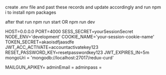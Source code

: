 create .env file and past these records and update accordingly
and run npm i to install npm packages

after that run npm run start OR npm run dev 

HOST=0.0.0.0
PORT=4000
SESS_SECRET=yourSessionSecret
NODE_ENV='development'
COOKIE_NAME='your-session-cookie-name'
TOKEN_SECRET=akaoisdfjaasdfe
JWT_ACC_ACTIVATE=accountactivatekey123
RESET_PASSWORD_KEY=resetpasswordkey123
JWT_EXPIRES_IN=5m
mongoUri = 'mongodb://localhost:27017/redux-curd'

MAILGUN_APIKEY=
adminEmail = 
adminpass = 
